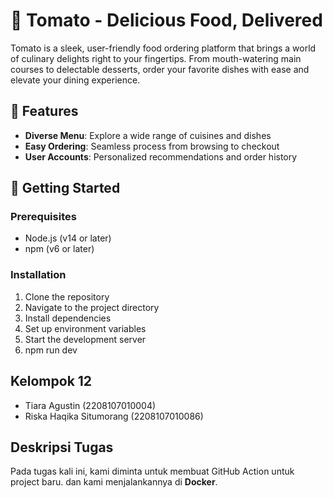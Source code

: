# 🍅 Tomato - Delicious Food, Delivered

Tomato is a sleek, user-friendly food ordering platform that brings a world of culinary delights right to your fingertips. From mouth-watering main courses to delectable desserts, order your favorite dishes with ease and elevate your dining experience.

## 🌟 Features

- **Diverse Menu**: Explore a wide range of cuisines and dishes
- **Easy Ordering**: Seamless process from browsing to checkout
- **User Accounts**: Personalized recommendations and order history

## 🚀 Getting Started

### Prerequisites

- Node.js (v14 or later)
- npm (v6 or later)

### Installation

1. Clone the repository
2. Navigate to the project directory  
3. Install dependencies
4. Set up environment variables
5. Start the development server
6. npm run dev
   


## Kelompok 12
- Tiara Agustin (2208107010004)
- Riska Haqika Situmorang (2208107010086)

## Deskripsi Tugas
Pada tugas kali ini, kami diminta untuk membuat GitHub Action untuk project baru.  dan  kami menjalankannya di **Docker**.
